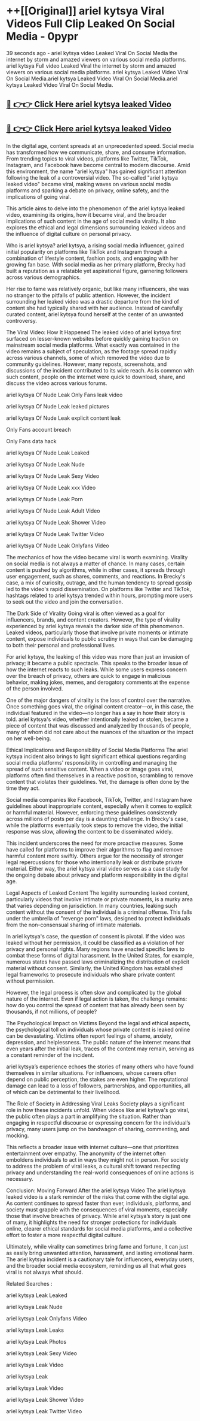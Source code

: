 # ++[[Original]] ariel kytsya Viral Videos Full Clip Leaked On Social Media - 0pypr<br>

39 seconds ago - ariel kytsya video Leaked Viral On Social Media the internet by storm and amazed viewers on various social media platforms.
ariel kytsya Full video Leaked Viral the internet by storm and amazed viewers on various social media platforms. ariel kytsya Leaked Video Viral On Social Media.ariel kytsya Leaked Video Viral On Social Media.ariel kytsya Leaked Video Viral On Social Media.<br>


## [🔴 👉👉 Click Here ariel kytsya leaked Video ](https://onlyclips.site?title=ariel_kytsya&ref=git)

## [🔴 👉👉 Click Here ariel kytsya leaked Video ](https://onlyclips.site?title=ariel_kytsya&ref=git)

In the digital age, content spreads at an unprecedented speed. Social media has transformed how we communicate, share, and consume information. From trending topics to viral videos, platforms like Twitter, TikTok, Instagram, and Facebook have become central to modern discourse. Amid this environment, the name "ariel kytsya" has gained significant attention following the leak of a controversial video. The so-called "ariel kytsya leaked video" became viral, making waves on various social media platforms and sparking a debate on privacy, online safety, and the implications of going viral.

This article aims to delve into the phenomenon of the ariel kytsya leaked video, examining its origins, how it became viral, and the broader implications of such content in the age of social media virality. It also explores the ethical and legal dimensions surrounding leaked videos and the influence of digital culture on personal privacy.

Who is ariel kytsya?
ariel kytsya, a rising social media influencer, gained initial popularity on platforms like TikTok and Instagram through a combination of lifestyle content, fashion posts, and engaging with her growing fan base. With social media as her primary platform, Brecky had built a reputation as a relatable yet aspirational figure, garnering followers across various demographics.

Her rise to fame was relatively organic, but like many influencers, she was no stranger to the pitfalls of public attention. However, the incident surrounding her leaked video was a drastic departure from the kind of content she had typically shared with her audience. Instead of carefully curated content, ariel kytsya found herself at the center of an unwanted controversy.

The Viral Video: How It Happened
The leaked video of ariel kytsya first surfaced on lesser-known websites before quickly gaining traction on mainstream social media platforms. What exactly was contained in the video remains a subject of speculation, as the footage spread rapidly across various channels, some of which removed the video due to community guidelines. However, many reposts, screenshots, and discussions of the incident contributed to its wide reach. As is common with such content, people on the internet were quick to download, share, and discuss the video across various forums.

ariel kytsya Of Nude Leak Only Fans leak video

ariel kytsya Of Nude Leak leaked pictures

ariel kytsya Of Nude Leak explicit content leak

Only Fans account breach

Only Fans data hack

ariel kytsya Of Nude Leak Leaked

ariel kytsya Of Nude Leak Nude

ariel kytsya Of Nude Leak Sexy Video

ariel kytsya Of Nude Leak xxx Video

ariel kytsya Of Nude Leak Porn

ariel kytsya Of Nude Leak Adult Video

ariel kytsya Of Nude Leak Shower Video

ariel kytsya Of Nude Leak Twitter Video

ariel kytsya Of Nude Leak Onlyfans Video

The mechanics of how the video became viral is worth examining. Virality on social media is not always a matter of chance. In many cases, certain content is pushed by algorithms, while in other cases, it spreads through user engagement, such as shares, comments, and reactions. In Brecky's case, a mix of curiosity, outrage, and the human tendency to spread gossip led to the video's rapid dissemination. On platforms like Twitter and TikTok, hashtags related to ariel kytsya trended within hours, prompting more users to seek out the video and join the conversation.

The Dark Side of Virality
Going viral is often viewed as a goal for influencers, brands, and content creators. However, the type of virality experienced by ariel kytsya reveals the darker side of this phenomenon. Leaked videos, particularly those that involve private moments or intimate content, expose individuals to public scrutiny in ways that can be damaging to both their personal and professional lives.

For ariel kytsya, the leaking of this video was more than just an invasion of privacy; it became a public spectacle. This speaks to the broader issue of how the internet reacts to such leaks. While some users express concern over the breach of privacy, others are quick to engage in malicious behavior, making jokes, memes, and derogatory comments at the expense of the person involved.

One of the major dangers of virality is the loss of control over the narrative. Once something goes viral, the original content creator—or, in this case, the individual featured in the video—no longer has a say in how their story is told. ariel kytsya's video, whether intentionally leaked or stolen, became a piece of content that was discussed and analyzed by thousands of people, many of whom did not care about the nuances of the situation or the impact on her well-being.

Ethical Implications and Responsibility of Social Media Platforms
The ariel kytsya incident also brings to light significant ethical questions regarding social media platforms' responsibility in controlling and managing the spread of such sensitive content. When a video or image goes viral, platforms often find themselves in a reactive position, scrambling to remove content that violates their guidelines. Yet, the damage is often done by the time they act.

Social media companies like Facebook, TikTok, Twitter, and Instagram have guidelines about inappropriate content, especially when it comes to explicit or harmful material. However, enforcing these guidelines consistently across millions of posts per day is a daunting challenge. In Brecky's case, while the platforms eventually took steps to remove the video, the initial response was slow, allowing the content to be disseminated widely.

This incident underscores the need for more proactive measures. Some have called for platforms to improve their algorithms to flag and remove harmful content more swiftly. Others argue for the necessity of stronger legal repercussions for those who intentionally leak or distribute private material. Either way, the ariel kytsya viral video serves as a case study for the ongoing debate about privacy and platform responsibility in the digital age.

Legal Aspects of Leaked Content
The legality surrounding leaked content, particularly videos that involve intimate or private moments, is a murky area that varies depending on jurisdiction. In many countries, leaking such content without the consent of the individual is a criminal offense. This falls under the umbrella of "revenge porn" laws, designed to protect individuals from the non-consensual sharing of intimate materials.

In ariel kytsya's case, the question of consent is pivotal. If the video was leaked without her permission, it could be classified as a violation of her privacy and personal rights. Many regions have enacted specific laws to combat these forms of digital harassment. In the United States, for example, numerous states have passed laws criminalizing the distribution of explicit material without consent. Similarly, the United Kingdom has established legal frameworks to prosecute individuals who share private content without permission.

However, the legal process is often slow and complicated by the global nature of the internet. Even if legal action is taken, the challenge remains: how do you control the spread of content that has already been seen by thousands, if not millions, of people?

The Psychological Impact on Victims
Beyond the legal and ethical aspects, the psychological toll on individuals whose private content is leaked online can be devastating. Victims often report feelings of shame, anxiety, depression, and helplessness. The public nature of the internet means that even years after the initial leak, traces of the content may remain, serving as a constant reminder of the incident.

ariel kytsya’s experience echoes the stories of many others who have found themselves in similar situations. For influencers, whose careers often depend on public perception, the stakes are even higher. The reputational damage can lead to a loss of followers, partnerships, and opportunities, all of which can be detrimental to their livelihood.

The Role of Society in Addressing Viral Leaks
Society plays a significant role in how these incidents unfold. When videos like ariel kytsya's go viral, the public often plays a part in amplifying the situation. Rather than engaging in respectful discourse or expressing concern for the individual’s privacy, many users jump on the bandwagon of sharing, commenting, and mocking.

This reflects a broader issue with internet culture—one that prioritizes entertainment over empathy. The anonymity of the internet often emboldens individuals to act in ways they might not in person. For society to address the problem of viral leaks, a cultural shift toward respecting privacy and understanding the real-world consequences of online actions is necessary.

Conclusion: Moving Forward After the ariel kytsya Video
The ariel kytsya leaked video is a stark reminder of the risks that come with the digital age. As content continues to spread faster than ever, individuals, platforms, and society must grapple with the consequences of viral moments, especially those that involve breaches of privacy. While ariel kytsya’s story is just one of many, it highlights the need for stronger protections for individuals online, clearer ethical standards for social media platforms, and a collective effort to foster a more respectful digital culture.

Ultimately, while virality can sometimes bring fame and fortune, it can just as easily bring unwanted attention, harassment, and lasting emotional harm. The ariel kytsya incident is a cautionary tale for influencers, everyday users, and the broader social media ecosystem, reminding us all that what goes viral is not always what should.

Related Searches :

ariel kytsya Leak Leaked

ariel kytsya Leak Nude

ariel kytsya Leak Onlyfans Video

ariel kytsya Leak Leaks

ariel kytsya Leak Photos

ariel kytsya Leak Sexy Video

ariel kytsya Leak Video

ariel kytsya Leak

ariel kytsya Leak Video

ariel kytsya Leak Shower Video

ariel kytsya Leak Twitter Video

